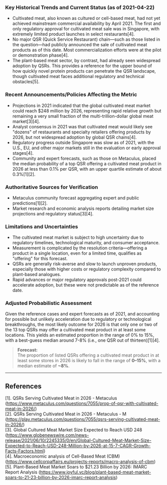 ### Key Historical Trends and Current Status (as of 2021-04-22)

- Cultivated meat, also known as cultured or cell-based meat, had not yet achieved mainstream commercial availability by April 2021. The first and only regulatory approval for cultivated meat sale was in Singapore, with extremely limited product launches in select restaurants[4].
- No major QSR (Quick Service Restaurant) chain—such as those listed in the question—had publicly announced the sale of cultivated meat products as of this date. Most commercialization efforts were at the pilot or demonstration phase[4].
- The plant-based meat sector, by contrast, had already seen widespread adoption by QSRs. This provides a reference for the upper bound of how quickly novel protein products can penetrate the QSR landscape, though cultivated meat faces additional regulatory and technical obstacles[5].

### Recent Announcements/Policies Affecting the Metric

- Projections in 2021 indicated that the global cultivated meat market could reach $248 million by 2026, representing rapid relative growth but remaining a very small fraction of the multi-trillion-dollar global meat market[3][4].
- Analyst consensus in 2021 was that cultivated meat would likely see "dozens" of restaurants and specialty retailers offering products by 2026, but not widespread adoption by global QSR chains[4].
- Regulatory progress outside Singapore was slow as of 2021, with the U.S., EU, and other major markets still in the evaluation or early approval stages[4].
- Community and expert forecasts, such as those on Metaculus, placed the median probability of a top QSR offering a cultivated meat product in 2026 at less than 0.1% per QSR, with an upper quartile estimate of about 0.3%[1][2].

### Authoritative Sources for Verification

- Metaculus community forecast aggregating expert and public predictions[1][2].
- Market research and economic analysis reports detailing market size projections and regulatory status[3][4].

### Limitations and Uncertainties

- The cultivated meat market is subject to high uncertainty due to regulatory timelines, technological maturity, and consumer acceptance.
- Measurement is complicated by the resolution criteria—offering a product in a single location, even for a limited time, qualifies as "offering" for this forecast.
- QSRs are generally risk-averse and slow to launch unproven products, especially those with higher costs or regulatory complexity compared to plant-based analogues.
- Rapid advances or major regulatory approvals post-2021 could accelerate adoption, but these were not predictable as of the reference date.

### Adjusted Probabilistic Assessment

Given the reference cases and expert forecasts as of 2021, and accounting for possible but unlikely acceleration due to regulatory or technological breakthroughs, the most likely outcome for 2026 is that only one or two of the 13 top QSRs may offer a cultivated meat product in at least some locations. This yields an estimated proportion in the range of 0% to 15%, with a best-guess median around 7-8% (i.e., one QSR out of thirteen)[1][4].

> **Forecast:**  
> The proportion of listed QSRs offering a cultivated meat product in at least some stores in 2026 is likely to fall in the range of **0–15%**, with a median estimate of **~8%**.

---

## References

[1]. QSRs Serving Cultivated Meat in 2026 - Metaculus (https://www.metaculus.com/questions/7055/prop-of-qsr-with-cultivated-meat-in-2026/)  
[2]. QSRs Serving Cultivated Meat in 2026 - Metaculus - M (https://play.metaculus.com/questions/7055/qsrs-serving-cultivated-meat-in-2026/)  
[3]. Global Cultured Meat Market Size Expected to Reach USD 248 (https://www.globenewswire.com/news-release/2021/06/10/2245335/0/en/Global-Cultured-Meat-Market-Size-Expected-to-Reach-USD-248-Million-by-2026-at-15-7-CAGR-Growth-Facts-Factors.html)  
[4]. Macroeconomic analysis of Cell-Based Meat (CBM) (https://www.cellcorpaffairs.eu/projects-reports/macro-analysis-of-cbm)  
[5]. Plant-Based Meat Market Soars to $21.23 Billion by 2026: IMARC Report Analysis (https://www.joyful.vc/blog/plant-based-meat-market-soars-to-21-23-billion-by-2026-imarc-report-analysis)